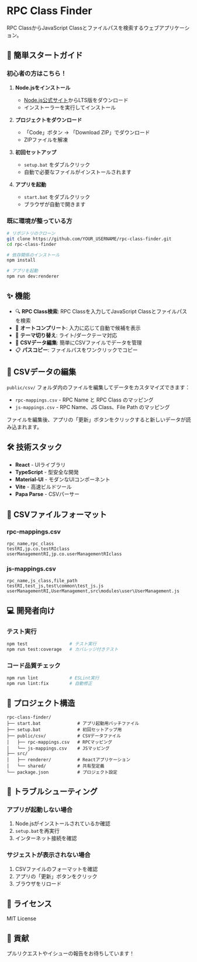 # RPC Class Finder

RPC ClassからJavaScript Classとファイルパスを検索するウェブアプリケーション。

## 🚀 簡単スタートガイド

### 初心者の方はこちら！

1. **Node.jsをインストール**
   - [Node.js公式サイト](https://nodejs.org/)からLTS版をダウンロード
   - インストーラーを実行してインストール

2. **プロジェクトをダウンロード**
   - 「Code」ボタン → 「Download ZIP」でダウンロード
   - ZIPファイルを解凍

3. **初回セットアップ**
   - `setup.bat` をダブルクリック
   - 自動で必要なファイルがインストールされます

4. **アプリを起動**
   - `start.bat` をダブルクリック
   - ブラウザが自動で開きます

### 既に環境が整っている方

```bash
# リポジトリのクローン
git clone https://github.com/YOUR_USERNAME/rpc-class-finder.git
cd rpc-class-finder

# 依存関係のインストール
npm install

# アプリを起動
npm run dev:renderer
```

## ✨ 機能

- 🔍 **RPC Class検索**: RPC Classを入力してJavaScript Classとファイルパスを検索
- 🎨 **オートコンプリート**: 入力に応じて自動で候補を表示
- 🌙 **テーマ切り替え**: ライト/ダークテーマ対応
- 📝 **CSVデータ編集**: 簡単にCSVファイルでデータを管理
- 📋 **パスコピー**: ファイルパスをワンクリックでコピー

## 📁 CSVデータの編集

`public/csv/` フォルダ内のファイルを編集してデータをカスタマイズできます：

- `rpc-mappings.csv` - RPC Name と RPC Class のマッピング
- `js-mappings.csv` - RPC Name、JS Class、File Path のマッピング

ファイルを編集後、アプリの「更新」ボタンをクリックすると新しいデータが読み込まれます。

## 🛠️ 技術スタック

- **React** - UIライブラリ
- **TypeScript** - 型安全な開発
- **Material-UI** - モダンなUIコンポーネント
- **Vite** - 高速ビルドツール
- **Papa Parse** - CSVパーサー

## 📄 CSVファイルフォーマット

### rpc-mappings.csv
```csv
rpc_name,rpc_class
testRI,jp.co.testRIclass
userManagementRI,jp.co.userManagementRIclass
```

### js-mappings.csv
```csv
rpc_name,js_class,file_path
testRI,test_js,test\common\test_js.js
userManagementRI,UserManagement,src\modules\user\UserManagement.js
```

## 💻 開発者向け

### テスト実行
```bash
npm test                # テスト実行
npm run test:coverage   # カバレッジ付きテスト
```

### コード品質チェック
```bash
npm run lint            # ESLint実行
npm run lint:fix        # 自動修正
```

## 📁 プロジェクト構造

```
rpc-class-finder/
├── start.bat              # アプリ起動用バッチファイル
├── setup.bat              # 初回セットアップ用
├── public/csv/            # CSVデータファイル
│   ├── rpc-mappings.csv   # RPCマッピング
│   └── js-mappings.csv    # JSマッピング
├── src/
│   ├── renderer/          # Reactアプリケーション
│   └── shared/            # 共有型定義
└── package.json           # プロジェクト設定
```

## 🔧 トラブルシューティング

### アプリが起動しない場合
1. Node.jsがインストールされているか確認
2. `setup.bat`を再実行
3. インターネット接続を確認

### サジェストが表示されない場合
1. CSVファイルのフォーマットを確認
2. アプリの「更新」ボタンをクリック
3. ブラウザをリロード

## 📜 ライセンス

MIT License

## 🚀 貢献

プルリクエストやイシューの報告をお待ちしています！